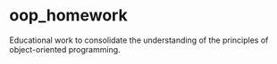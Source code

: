 # oop_homework
Educational work to consolidate the understanding of the principles of object-oriented programming.
